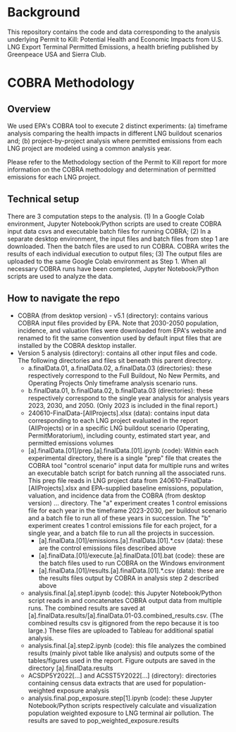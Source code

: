 
# Background
This repository contains the code and data corresponding to the analysis underlying Permit to Kill: Potential Health and Economic Impacts from U.S. LNG Export Terminal Permitted Emissions, a health briefing published by Greenpeace USA and Sierra Club.

# COBRA Methodology
## Overview
We used EPA's COBRA tool to execute 2 distinct experiments: 
(a) timeframe analysis comparing the health impacts in different LNG buildout scenarios and;
(b) project-by-project analysis where permitted emissions from each LNG project are modeled using a common analysis year.

Please refer to the Methodology section of the Permit to Kill report for more information on the COBRA methodology and determination of permitted emissions for each LNG project.

## Technical setup
There are 3 computation steps to the analysis.
(1) In a Google Colab environment, Jupyter Notebook/Python scripts are used to create COBRA input data csvs and executable batch files for running COBRA;
(2) In a separate desktop environment, the input files and batch files from step 1 are downloaded. Then the batch files are used to run COBRA. COBRA writes the results of each individual execution to output files;
(3) The output files are uploaded to the same Google Colab environment as Step 1. When all necessary COBRA runs have been completed, Jupyter Notebook/Python scripts are used to analyze the data.

## How to navigate the repo
* COBRA (from desktop version) - v5.1 (directory): contains various COBRA input files provided by EPA. Note that 2030-2050 population, incidence, and valuation files were downloaded from EPA's website and renamed to fit the same convention used by default input files that are installed by the COBRA desktop installer.
* Version 5 analysis (directory): contains all other input files and code. The following directories and files sit beneath this parent directory.
  * a.finalData.01, a.finalData.02, a.finalData.03 (directories): these respectively correspond to the Full Buildout, No New Permits, and Operating Projects Only timeframe analysis scenario runs.
  * b.finalData.01, b.finalData.02, b.finalData.03 (directories): these respectively correspond to the single year analysis for analysis years 2023, 2030, and 2050. (Only 2023 is included in the final report.)
  * 240610-FinalData-[AllProjects].xlsx (data): contains input data corresponding to each LNG project evaluated in the report (AllProjects) or in a specific LNG buildout scenario (Operating, PermitMoratorium), including county, estimated start year, and permitted emissions volumes
  * [a].finalData.[01]/prep.[a].finalData.[01].ipynb (code): Within each experimental directory, there is a single "prep" file that creates the COBRA tool "control scenario" input data for multiple runs and writes an executable batch script for batch running all the associated runs. This prep file reads in LNG project data from 240610-FinalData-[AllProjects].xlsx and EPA-supplied baseline emissions, population, valuation, and incidence data from the COBRA (from desktop version) ... directory. The "a" experiment creates 1 control emissions file for each year in the timeframe 2023-2030, per buildout scenario and a batch file to run all of these years in succession. The "b" experiment creates 1 control emissions file for each project, for a single year, and a batch file to run all the projects in succession.
    * [a].finalData.[01]/emissions.[a].finalData.[01].*.csv (data): these are the control emissions files described above
    * [a].finalData.[01]/execute.[a].finalData.[01].bat (code): these are the batch files used to run COBRA on the Windows environment
    * [a].finalData.[01]/results.[a].finalData.[01].*.csv (data): these are the results files output by COBRA in analysis step 2 described above
  * analysis.final.[a].step1.ipynb (code): this Jupyter Notebook/Python script reads in and concatenates COBRA output data from multiple runs. The combined results are saved at [a].finalData.results/[a].finalData.01-03.combined_results.csv. (The combined results csv is gitignored from the repo because it is too large.) These files are uploaded to Tableau for additional spatial analysis.
  * analysis.final.[a].step2.ipynb (code): this file analyzes the combined results (mainly pivot table like analysis) and outputs some of the tables/figures used in the report. Figure outputs are saved in the directory [a].finalData.results
  * ACSDP5Y2022[...] and ACSST5Y2022[...] (directory): directories containing census data extracts that are used for population-weighted exposure analysis
  * analysis.final.pop_exposure.step[1].ipynb (code): these Jupyter Notebook/Python scripts respectively calculate and visualization population weighted exposure to LNG terminal air pollution. The results are saved to pop_weighted_exposure.results
